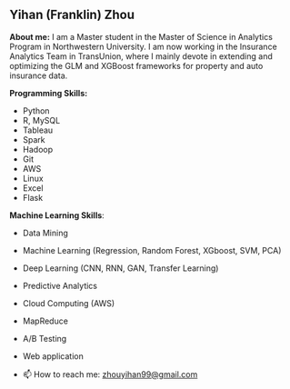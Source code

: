 ## Yihan (Franklin) Zhou 

**About me:**
I am a Master student in the Master of Science in Analytics Program in Northwestern University. I am now working in the Insurance Analytics Team in TransUnion, where I mainly devote in extending and optimizing the GLM and XGBoost frameworks for property and auto insurance data. 

**Programming Skills:**
- Python
- R, MySQL
- Tableau
- Spark
- Hadoop
- Git
- AWS
- Linux
- Excel
- Flask

**Machine Learning Skills**:
- Data Mining
- Machine Learning (Regression, Random Forest, XGboost, SVM, PCA)
- Deep Learning (CNN, RNN, GAN, Transfer Learning)
- Predictive Analytics
- Cloud Computing (AWS)
- MapReduce
- A/B Testing
- Web application

- 📫 How to reach me: zhouyihan99@gmail.com

<!---
Franklin990218/Franklin990218 is a ✨ special ✨ repository because its `README.md` (this file) appears on your GitHub profile.
You can click the Preview link to take a look at your changes.
--->
